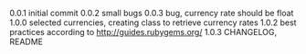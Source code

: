 0.0.1 initial commit
0.0.2 small bugs
0.0.3 bug, currency rate  should be float
1.0.0	selected currencies, creating class to retrieve currency rates
1.0.2 best practices according to http://guides.rubygems.org/
1.0.3 CHANGELOG, README